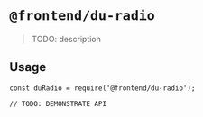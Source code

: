 # `@frontend/du-radio`

> TODO: description

## Usage

```
const duRadio = require('@frontend/du-radio');

// TODO: DEMONSTRATE API
```
